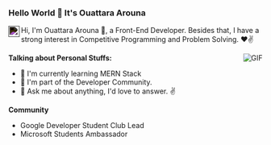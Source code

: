 ### Hello World 👋 It's Ouattara Arouna

<a href="https://www.linkedin.com/in/arouna-ouattara/">
  <img align="left" alt="LinkedIn Logo" width="22px" src="https://cdn.jsdelivr.net/npm/simple-icons@v3/icons/linkedin.svg" style="filter: invert(1);"/>
</a>

Hi, I'm Ouattara Arouna 🙌, a Front-End Developer. Besides that, I have a strong interest in Competitive Programming and Problem Solving. ❤✌

<img align="right" alt="GIF" src="https://media.giphy.com/media/USV0ym3bVWQJJmNu3N/giphy.gif"/>

**Talking about Personal Stuffs:**

- 🌱 I'm currently learning MERN Stack
- 👯 I'm part of the Developer Community.
- 💬 Ask me about anything, I'd love to answer. ✌

**Community**
- Google Developer Student Club Lead
- Microsoft Students Ambassador 
